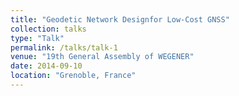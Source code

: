 ```yaml
---
title: "Geodetic Network Designfor Low-Cost GNSS"
collection: talks
type: "Talk"
permalink: /talks/talk-1
venue: "19th General Assembly of WEGENER"
date: 2014-09-10
location: "Grenoble, France"
---
```

